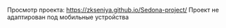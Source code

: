 Просмотр проекта: https://zkseniya.github.io/Sedona-project/
Проект не адаптирован под мобильные устройства
